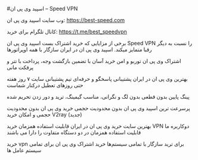 #اسپید وی پی ان – Speed VPN

وب سایت اسپید وی پی ان:
https://best-speed.com

کانال تلگرام برای خرید: https://t.me/best_speedvpn

برخی از مزایایی که خرید اشتراک بست اسپید وی پی ان Speed VPN را نسبت به دیگر رقبا متمایز میکند. اسپید وی پی ان در ایران سازگار با همه اوپراتورها

اشتراک وی پی ان توربو و امن
خرید آسان با تضمین بازگشت وجه، پرداخت با تتر و پرفکت مانی

بهترین وی پی ان در ایران
پشتیبانی پاسخگو و حرفه‌ای
تیم پشتیبانی سایت ۷ روز هفته حتی روزهای تعطیل درکنار شماست

پینگ پایین بدون قطعی
بدون لگ و نگرانی، مناسب گیمینگ، ترید و دور زدن تحریم شده

پرسرعت ترین اسپید وی پی ان
بدون محدودیت حجمی
خرید وی پی ان بدون محدودیت حجمی و امکان خرید V2ray (جدید)

بهترین سایت خرید وی پی ان در ایران
قابلیت استفاده همزمان
خرید VPN دوکاربره ما قابلیت استفاده همزمان در دو دستگاه متفاوت را دارا می‌ باشند

خرید vpn برای ترید
سازگار با تمامی سیستم‌ها
خرید اشتراک وی پی ان برای تمامی سیستم عامل ها
